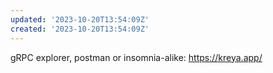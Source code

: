 ```yaml
---
updated: '2023-10-20T13:54:09Z'
created: '2023-10-20T13:54:09Z'
---
```

gRPC explorer, postman or insomnia-alike: https://kreya.app/